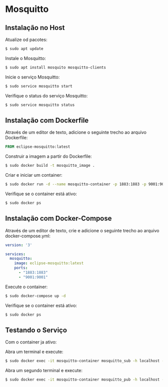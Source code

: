 # Mosquitto

## Instalação no Host

Atualize od pacotes:
```bash
$ sudo apt update
```

Instale o Mosquitto:
```bash
$ sudo apt install mosquito mosquitto-clients
```

Inicie o serviço Mosquitto:
```bash
$ sudo service mosquitto start
```

Verifique o status do serviço Mosquitto:
```bash
$ sudo service mosquitto status
```

## Instalação com Dockerfile

Através de um editor de texto, adicione o seguinte trecho ao arquivo Dockerfile:
```dockerfile
FROM eclipse-mosquitto:latest
```

Construir a imagem a partir do Dockerfile:
```bash
$ sudo docker build -t mosquitto_image .
```

Criar e iniciar um container: 
```bash
$ sudo docker run -d --name mosquitto-container -p 1883:1883 -p 9001:9001 mosquitto-image
```

Verifique se o container está ativo: 
```bash
$ sudo docker ps
```

## Instalação com Docker-Compose 

Através de um editor de texto, crie e adicione o seguinte trecho ao arquivo docker-compose.yml:
```yml
version: '3'

services:
  mosquitto:
    image: eclipse-mosquitto:latest
    ports:
      - "1883:1883"
      - "9001:9001"
```

Execute o container:
```bash
$ sudo docker-compose up -d
```

Verifique se o container está ativo: 
```bash
$ sudo docker ps
```

## Testando o Serviço

Com o container ja ativo:

Abra um terminal e execute: 
```bash
$ sudo docker exec -it mosquitto-container mosquitto_sub -h localhost -t teste
```

Abra um segundo terminal e execute: 
```bash
$ sudo docker exec -it mosquitto-container mosquitto_pub -h localhost -t teste -m "Olá, Mosquitto!"
```


